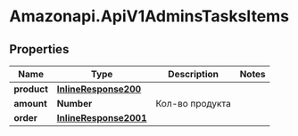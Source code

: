 # Amazonapi.ApiV1AdminsTasksItems

## Properties

Name | Type | Description | Notes
------------ | ------------- | ------------- | -------------
**product** | [**InlineResponse200**](InlineResponse200.md) |  | 
**amount** | **Number** | Кол-во продукта | 
**order** | [**InlineResponse2001**](InlineResponse2001.md) |  | 


